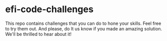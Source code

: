 # efi-code-challenges

This repo contains challenges that you can do to hone your skills. Feel free to try them out. And please, do lt us know if you made an amazing solution. We'll be thrilled to hear about it!
